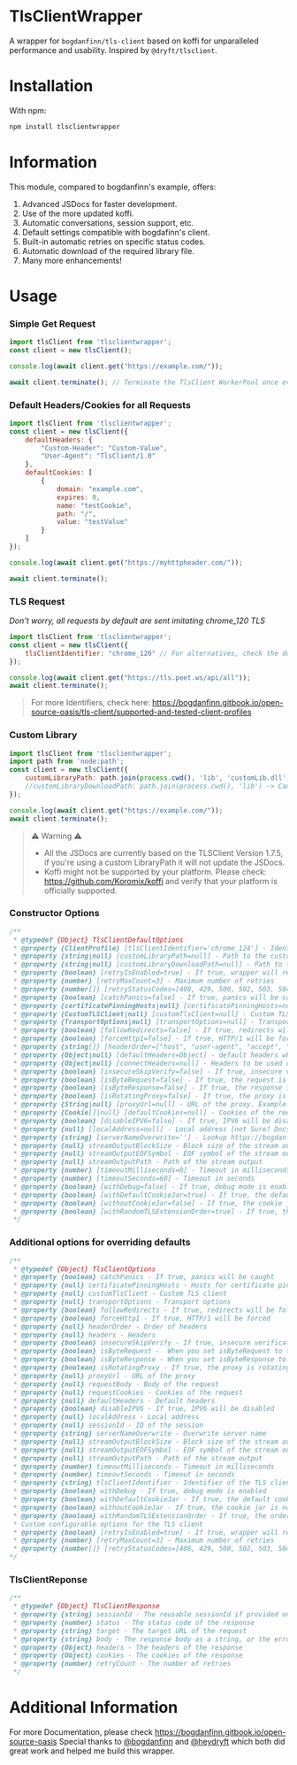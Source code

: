# TlsClientWrapper

A wrapper for `bogdanfinn/tls-client` based on koffi for unparalleled performance and usability. Inspired by `@dryft/tlsclient`.

# Installation

With npm:

```bash
npm install tlsclientwrapper
```

# Information

This module, compared to bogdanfinn's example, offers:

1. Advanced JSDocs for faster development.
2. Use of the more updated koffi.
3. Automatic conversations, session support, etc.
4. Default settings compatible with bogdafinn's client.
5. Built-in automatic retries on specific status codes.
6. Automatic download of the required library file.
7. Many more enhancements!

# Usage

### Simple Get Request

```js
import tlsClient from 'tlsclientwrapper';
const client = new tlsClient();

console.log(await client.get("https://example.com/"));

await client.terminate(); // Terminate the TlsClient WorkerPool once everything is finished.
```

### Default Headers/Cookies for all Requests

```js
import tlsClient from 'tlsclientwrapper';
const client = new tlsClient({
    defaultHeaders: {
        "Custom-Header": "Custom-Value",
        "User-Agent": "TlsClient/1.0"
    },
    defaultCookies: [
        {
            domain: "example.com",
            expires: 0,
            name: "testCookie",
            path: "/",
            value: "testValue"
        }
    ]
});

console.log(await client.get("https://myhttpheader.com/"));

await client.terminate();
```

### TLS Request

*Don't worry, all requests by default are sent imitating chrome_120 TLS*

```js
import tlsClient from 'tlsclientwrapper';
const client = new tlsClient({
    tlsClientIdentifier: "chrome_120" // For alternatives, check the docs or the JSDocs
});

console.log(await client.get("https://tls.peet.ws/api/all"));
await client.terminate();
```

> For more Identifiers, check here: <https://bogdanfinn.gitbook.io/open-source-oasis/tls-client/supported-and-tested-client-profiles>

### Custom Library

```js
import tlsClient from 'tlsclientwrapper';
import path from 'node:path';
const client = new tlsClient({
    customLibraryPath: path.join(process.cwd(), 'lib', 'customLib.dll') // Path must be complete
    //customLibraryDownloadPath: path.join(process.cwd(), 'lib') -> Can also be set if wanted, else os.temp or process.cwd is used.
});

console.log(await client.get("https://example.com/"));
await client.terminate();
```

> ⚠️ Warning ⚠️
>
> - All the JSDocs are currently based on the TLSClient Version 1.7.5, if you're using a custom LibraryPath it will not update the JSDocs.
> - Koffi might not be supported by your platform. Please check: <https://github.com/Koromix/koffi> and verify that your platform is officially supported.

### Constructor Options

```js
/**
 * @typedef {Object} TlsClientDefaultOptions
 * @property {ClientProfile} [tlsClientIdentifier='chrome_124'] - Identifier of the TLS client
 * @property {string|null} [customLibraryPath=null] - Path to the custom library file
 * @property {string|null} [customLibraryDownloadPath=null] - Path to the custom library download folder
 * @property {boolean} [retryIsEnabled=true] - If true, wrapper will retry the request based on retryStatusCodes
 * @property {number} [retryMaxCount=3] - Maximum number of retries
 * @property {number[]} [retryStatusCodes=[408, 429, 500, 502, 503, 504, 521, 522, 523, 524]] - Status codes for retries
 * @property {boolean} [catchPanics=false] - If true, panics will be caught
 * @property {certificatePinningHosts|null} [certificatePinningHosts=null] - Hosts for certificate pinning
 * @property {CustomTLSClient|null} [customTlsClient=null] - Custom TLS client
 * @property {TransportOptions|null} [transportOptions=null] - Transport options
 * @property {boolean} [followRedirects=false] - If true, redirects will be followed
 * @property {boolean} [forceHttp1=false] - If true, HTTP/1 will be forced
 * @property {string[]} [headerOrder=["host", "user-agent", "accept", "accept-language", "accept-encoding", "connection", "upgrade-insecure-requests", "if-modified-since", "cache-control", "dnt", "content-length", "content-type", "range", "authorization", "x-real-ip", "x-forwarded-for", "x-requested-with", "x-csrf-token", "x-request-id", "sec-ch-ua", "sec-ch-ua-mobile", "sec-ch-ua-platform", "sec-fetch-dest", "sec-fetch-mode", "sec-fetch-site", "origin", "referer", "pragma", "max-forwards", "x-http-method-override", "if-unmodified-since", "if-none-match", "if-match", "if-range", "accept-datetime"]] - Order of headers
 * @property {Object|null} [defaultHeaders=Object] - default headers which will be used in every request - Default: UserAgent Chrome v124
 * @property {Object|null} [connectHeaders=null] - Headers to be used during the CONNECT request.
 * @property {boolean} [insecureSkipVerify=false] - If true, insecure verification will be skipped
 * @property {boolean} [isByteRequest=false] - If true, the request is a byte request
 * @property {boolean} [isByteResponse=false] - If true, the response is a byte response
 * @property {boolean} [isRotatingProxy=false] - If true, the proxy is rotating
 * @property {String|null} [proxyUrl=null] - URL of the proxy. Example: http://user:password@ip:port
 * @property {Cookie[]|null} [defaultCookies=null] - Cookies of the request
 * @property {boolean} [disableIPV6=false] - If true, IPV6 will be disabled
 * @property {null} [localAddress=null] - Local address [not Sure? Docs are not clear]
 * @property {string} [serverNameOverwrite=''] - Lookup https://bogdanfinn.gitbook.io/open-source-oasis/tls-client/client-options
 * @property {null} streamOutputBlockSize - Block size of the stream output
 * @property {null} streamOutputEOFSymbol - EOF symbol of the stream output
 * @property {null} streamOutputPath - Path of the stream output
 * @property {number} [timeoutMilliseconds=0] - Timeout in milliseconds
 * @property {number} [timeoutSeconds=60] - Timeout in seconds
 * @property {boolean} [withDebug=false] - If true, debug mode is enabled
 * @property {boolean} [withDefaultCookieJar=true] - If true, the default cookie jar is used
 * @property {boolean} [withoutCookieJar=false] - If true, the cookie jar is not used
 * @property {boolean} [withRandomTLSExtensionOrder=true] - If true, the order of TLS extensions is randomized
 */
```

### Additional options for overriding defaults

```js
/**
 * @typedef {Object} TlsClientOptions
 * @property {boolean} catchPanics - If true, panics will be caught
 * @property {null} certificatePinningHosts - Hosts for certificate pinning
 * @property {null} customTlsClient - Custom TLS client
 * @property {null} transportOptions - Transport options
 * @property {boolean} followRedirects - If true, redirects will be followed
 * @property {boolean} forceHttp1 - If true, HTTP/1 will be forced
 * @property {null} headerOrder - Order of headers
 * @property {null} headers - Headers
 * @property {boolean} insecureSkipVerify - If true, insecure verification will be skipped
 * @property {boolean} isByteRequest -  When you set isByteRequest to true the request body needs to be a base64 encoded string. Useful when you want to upload images for example.
 * @property {boolean} isByteResponse - When you set isByteResponse to true the response body will be a base64 encoded string. Useful when you want to download images for example.
 * @property {boolean} isRotatingProxy - If true, the proxy is rotating
 * @property {null} proxyUrl - URL of the proxy
 * @property {null} requestBody - Body of the request
 * @property {null} requestCookies - Cookies of the request
 * @property {null} defaultHeaders - Default headers
 * @property {boolean} disableIPV6 - If true, IPV6 will be disabled
 * @property {null} localAddress - Local address
 * @property {null} sessionId - ID of the session
 * @property {string} serverNameOverwrite - Overwrite server name
 * @property {null} streamOutputBlockSize - Block size of the stream output
 * @property {null} streamOutputEOFSymbol - EOF symbol of the stream output
 * @property {null} streamOutputPath - Path of the stream output
 * @property {number} timeoutMilliseconds - Timeout in milliseconds
 * @property {number} timeoutSeconds - Timeout in seconds
 * @property {string} tlsClientIdentifier - Identifier of the TLS client
 * @property {boolean} withDebug - If true, debug mode is enabled
 * @property {boolean} withDefaultCookieJar - If true, the default cookie jar is used
 * @property {boolean} withoutCookieJar - If true, the cookie jar is not used
 * @property {boolean} withRandomTLSExtensionOrder - If true, the order of TLS extensions is randomized
 * Custom configurable options for the TLS client
 * @property {boolean} [retryIsEnabled=true] - If true, wrapper will retry the request based on retryStatusCodes
 * @property {number} [retryMaxCount=3] - Maximum number of retries
 * @property {number[]} [retryStatusCodes=[408, 429, 500, 502, 503, 504, 521, 522, 523, 524]] - Status codes for retries
*/
```

### TlsClientReponse

```js
/**
 * @typedef {Object} TlsClientResponse
 * @property {string} sessionId - The reusable sessionId if provided on the request
 * @property {number} status - The status code of the response
 * @property {string} target - The target URL of the request
 * @property {string} body - The response body as a string, or the error message
 * @property {Object} headers - The headers of the response
 * @property {Object} cookies - The cookies of the response
 * @property {number} retryCount - The number of retries
 */
```

# Additional Information

For more Documentation, please check <https://bogdanfinn.gitbook.io/open-source-oasis>
Special thanks to [@bogdanfinn](https://github.com/bogdanfinn) and [@heydryft](https://github.com/heydryft) which both did great work and helped me build this wrapper.
